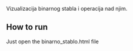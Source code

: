 Vizualizacija binarnog stabla i operacija nad njim.

## How to run

Just open the binarno_stablo.html file
